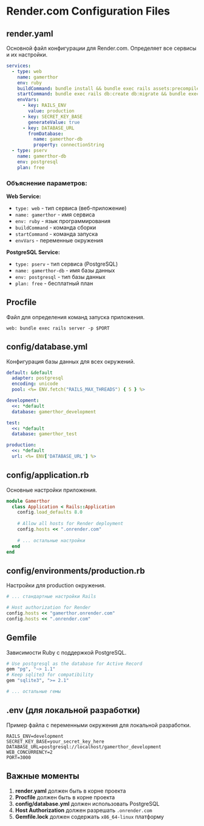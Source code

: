 # Render.com Configuration Files

## render.yaml

Основной файл конфигурации для Render.com. Определяет все сервисы и их настройки.

```yaml
services:
  - type: web
    name: gamerthor
    env: ruby
    buildCommand: bundle install && bundle exec rails assets:precompile
    startCommand: bundle exec rails db:create db:migrate && bundle exec puma -t 5:5 -p ${PORT:-3000} -e ${RAILS_ENV:-production}
    envVars:
      - key: RAILS_ENV
        value: production
      - key: SECRET_KEY_BASE
        generateValue: true
      - key: DATABASE_URL
        fromDatabase:
          name: gamerthor-db
          property: connectionString
  - type: pserv
    name: gamerthor-db
    env: postgresql
    plan: free
```

### Объяснение параметров:

**Web Service:**
- `type: web` - тип сервиса (веб-приложение)
- `name: gamerthor` - имя сервиса
- `env: ruby` - язык программирования
- `buildCommand` - команда сборки
- `startCommand` - команда запуска
- `envVars` - переменные окружения

**PostgreSQL Service:**
- `type: pserv` - тип сервиса (PostgreSQL)
- `name: gamerthor-db` - имя базы данных
- `env: postgresql` - тип базы данных
- `plan: free` - бесплатный план

## Procfile

Файл для определения команд запуска приложения.

```
web: bundle exec rails server -p $PORT
```

## config/database.yml

Конфигурация базы данных для всех окружений.

```yaml
default: &default
  adapter: postgresql
  encoding: unicode
  pool: <%= ENV.fetch("RAILS_MAX_THREADS") { 5 } %>

development:
  <<: *default
  database: gamerthor_development

test:
  <<: *default
  database: gamerthor_test

production:
  <<: *default
  url: <%= ENV['DATABASE_URL'] %>
```

## config/application.rb

Основные настройки приложения.

```ruby
module Gamerthor
  class Application < Rails::Application
    config.load_defaults 8.0
    
    # Allow all hosts for Render deployment
    config.hosts << ".onrender.com"
    
    # ... остальные настройки
  end
end
```

## config/environments/production.rb

Настройки для production окружения.

```ruby
# ... стандартные настройки Rails

# Host authorization for Render
config.hosts << "gamerthor.onrender.com"
config.hosts << ".onrender.com"
```

## Gemfile

Зависимости Ruby с поддержкой PostgreSQL.

```ruby
# Use postgresql as the database for Active Record
gem "pg", "~> 1.1"
# Keep sqlite3 for compatibility
gem "sqlite3", ">= 2.1"

# ... остальные гемы
```

## .env (для локальной разработки)

Пример файла с переменными окружения для локальной разработки.

```
RAILS_ENV=development
SECRET_KEY_BASE=your_secret_key_here
DATABASE_URL=postgresql://localhost/gamerthor_development
WEB_CONCURRENCY=2
PORT=3000
```

## Важные моменты

1. **render.yaml** должен быть в корне проекта
2. **Procfile** должен быть в корне проекта
3. **config/database.yml** должен использовать PostgreSQL
4. **Host Authorization** должен разрешать `.onrender.com`
5. **Gemfile.lock** должен содержать `x86_64-linux` платформу

